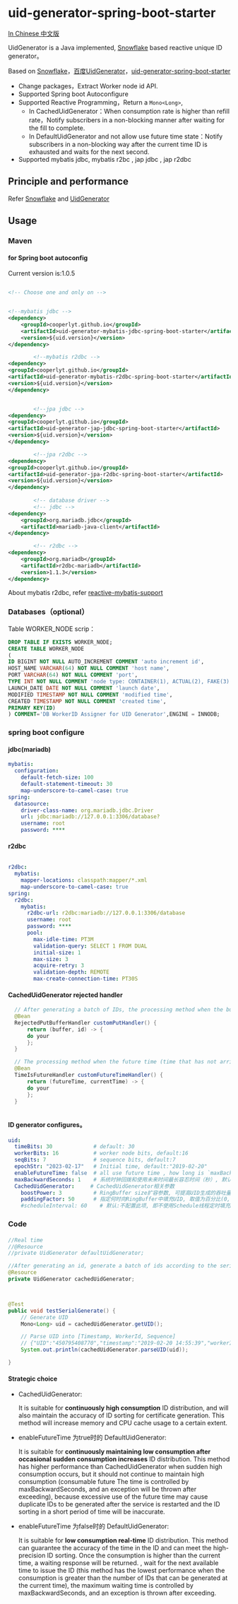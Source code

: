 
uid-generator-spring-boot-starter
==========================

[In Chinese 中文版](https://github.com/cooperlyt/uid-generator-spring-boot/blob/master/README.cn.md)

UidGenerator is a Java implemented, [Snowflake](https://github.com/twitter/snowflake) based reactive unique ID generator。

Based on [Snowflake](https://github.com/twitter/snowflake)，[百度UidGenerator](https://github.com/baidu/uid-generator)，[uid-generator-spring-boot-starter](https://github.com/wujun234/uid-generator-spring-boot-starter)


* Change packages，Extract Worker node id API.
* Supported Spring boot Autoconfigure 
* Supported Reactive Programming，Return a `Mono<Long>`, 
  * In CachedUidGenerator：When consumption rate is higher than refill rate，Notify subscribers in a non-blocking manner after waiting for the fill to complete.
  * In DefaultUidGenerator and not allow use future time state：Notify subscribers in a non-blocking way after the current time ID is exhausted and waits for the next second.
* Supported mybatis jdbc, mybatis r2bc , jap jdbc , jap r2dbc 


## Principle and performance

Refer [Snowflake](https://github.com/twitter/snowflake) and [UidGenerator](https://github.com/baidu/uid-generator)

## Usage

### Maven 

#### for Spring boot autoconfig 

Current version is:1.0.5

```xml

<!-- Choose one and only on -->


<!--mybatis jdbc -->
<dependency>
    <groupId>cooperlyt.github.io</groupId>
    <artifactId>uid-generator-mybatis-jdbc-spring-boot-starter</artifactId>
    <version>${uid.version}</version>
</dependency>

        <!--mybatis r2dbc -->
<dependency>
<groupId>cooperlyt.github.io</groupId>
<artifactId>uid-generator-mybatis-r2dbc-spring-boot-starter</artifactId>
<version>${uid.version}</version>
</dependency>


        <!--jpa jdbc -->
<dependency>
<groupId>cooperlyt.github.io</groupId>
<artifactId>uid-generator-jap-jdbc-spring-boot-starter</artifactId>
<version>${uid.version}</version>
</dependency>

        <!--jpa r2dbc -->
<dependency>
<groupId>cooperlyt.github.io</groupId>
<artifactId>uid-generator-jpa-r2dbc-spring-boot-starter</artifactId>
<version>${uid.version}</version>
</dependency>
        
        <!-- database driver -->
        <!-- jdbc -->
<dependency>
    <groupId>org.mariadb.jdbc</groupId>
    <artifactId>mariadb-java-client</artifactId>
</dependency>

        <!-- r2dbc -->
<dependency>
    <groupId>org.mariadb</groupId>
    <artifactId>r2dbc-mariadb</artifactId>
    <version>1.1.3</version>
</dependency>

```
About mybatis r2dbc, refer [reactive-mybatis-support](https://github.com/chenggangpro/reactive-mybatis-support)


### Databases（optional）
Table WORKER_NODE scrip：
```sql
DROP TABLE IF EXISTS WORKER_NODE;
CREATE TABLE WORKER_NODE
(
ID BIGINT NOT NULL AUTO_INCREMENT COMMENT 'auto increment id',
HOST_NAME VARCHAR(64) NOT NULL COMMENT 'host name',
PORT VARCHAR(64) NOT NULL COMMENT 'port',
TYPE INT NOT NULL COMMENT 'node type: CONTAINER(1), ACTUAL(2), FAKE(3)',
LAUNCH_DATE DATE NOT NULL COMMENT 'launch date',
MODIFIED TIMESTAMP NOT NULL COMMENT 'modified time',
CREATED TIMESTAMP NOT NULL COMMENT 'created time',
PRIMARY KEY(ID)
) COMMENT='DB WorkerID Assigner for UID Generator',ENGINE = INNODB;
```

### spring boot configure

#### jdbc(mariadb)

```yml
mybatis:
  configuration:
    default-fetch-size: 100
    default-statement-timeout: 30
    map-underscore-to-camel-case: true
spring:
  datasource:
    driver-class-name: org.mariadb.jdbc.Driver
    url: jdbc:mariadb://127.0.0.1:3306/database?
    username: root
    password: ****
```

#### r2dbc

```yml

r2dbc:
  mybatis:
    mapper-locations: classpath:mapper/*.xml
    map-underscore-to-camel-case: true
spring:
  r2dbc:
    mybatis:
      r2dbc-url: r2dbc:mariadb://127.0.0.1:3306/database
      username: root
      password: ****
      pool:
        max-idle-time: PT3M
        validation-query: SELECT 1 FROM DUAL
        initial-size: 1
        max-size: 3
        acquire-retry: 3
        validation-depth: REMOTE
        max-create-connection-time: PT30S

```

####  CachedUidGenerator rejected handler

```java
  // After generating a batch of IDs, the processing method when the buffer ring is full and cannot be filled, the default is to discard and print the log
  @Bean
  RejectedPutBufferHandler customPutHandler() {
      return (buffer, id) -> {
      do your
      };
  }

  // The processing method when the future time (time that has not arrived) is used due to too fast consumption, the default is to allow and print the log
  @Bean
  TimeIsFutureHandler customFutureTimeHandler() {
      return (futureTime, currentTime) -> {
      do your
      };
  }
  
```

#### ID generator configures。
```yml
uid:
  timeBits: 30             # default: 30
  workerBits: 16           # worker node bits, default:16
  seqBits: 7               # sequence bits, default:7
  epochStr: "2023-02-17"   # Initial time, default:"2019-02-20"
  enableFutureTime: false  # all use future time , how long is `maxBackwardSeconds` ， default: false
  maxBackwardSeconds: 1    # 系统时钟回拨和使用未来时间最长容忍时间（秒）, 默认:1
  CachedUidGenerator:     # CachedUidGenerator相关参数
    boostPower: 3          # RingBuffer size扩容参数, 可提高UID生成的吞吐量, 默认:3
    paddingFactor: 50      # 指定何时向RingBuffer中填充UID, 取值为百分比(0, 100), 默认为50
    #scheduleInterval: 60    # 默认:不配置此项, 即不使用Schedule线程定时填充buffer环. 如需使用, 请指定Schedule线程时间间隔, 单位:秒
```

### Code

#### 

```java
//Real time
//@Resource
//private UidGenerator defaultUidGenerator;

//After generating an id, generate a batch of ids according to the serial number + 1, and cache them for later requests
@Resource
private UidGenerator cachedUidGenerator;



@Test
public void testSerialGenerate() {
    // Generate UID
    Mono<Long> uid = cachedUidGenerator.getUID();

    // Parse UID into [Timestamp, WorkerId, Sequence]
    // {"UID":"450795408770","timestamp":"2019-02-20 14:55:39","workerId":"27","sequence":"2"}
    System.out.println(cachedUidGenerator.parseUID(uid));

}
```

#### Strategic choice


* CachedUidGenerator:

    It is suitable for **continuously high consumption** ID distribution, and will also maintain the accuracy of ID sorting for certificate generation. This method will increase memory and CPU cache usage to a certain extent.

* enableFutureTime 为true时的 DefaultUidGenerator:

  It is suitable for **continuously maintaining low consumption after occasional sudden consumption increases** ID distribution. This method has higher performance than CachedUidGenerator when sudden high consumption occurs, but it should not continue to maintain high consumption (consumable future The time is controlled by maxBackwardSeconds, and an exception will be thrown after exceeding), because excessive use of the future time may cause duplicate IDs to be generated after the service is restarted and the ID sorting in a short period of time will be inaccurate.
* enableFutureTime 为false时的 DefaultUidGenerator:

  It is suitable for **low consumption real-time** ID distribution. This method can guarantee the accuracy of the time in the ID and can meet the high-precision ID sorting. Once the consumption is higher than the current time, a waiting response will be returned. , wait for the next available time to issue the ID (this method has the lowest performance when the consumption is greater than the number of IDs that can be generated at the current time), the maximum waiting time is controlled by maxBackwardSeconds, and an exception is thrown after exceeding.
